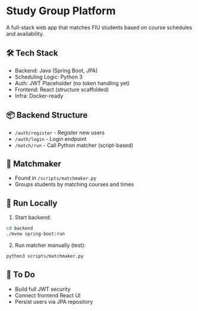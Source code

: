 # Study Group Platform

A full-stack web app that matches FIU students based on course schedules and availability.

## 🛠 Tech Stack
- Backend: Java (Spring Boot, JPA)
- Scheduling Logic: Python 3
- Auth: JWT Placeholder (no token handling yet)
- Frontend: React (structure scaffolded)
- Infra: Docker-ready

## 📦 Backend Structure
- `/auth/register` - Register new users
- `/auth/login` - Login endpoint
- `/match/run` - Call Python matcher (script-based)

## 🐍 Matchmaker
- Found in `/scripts/matchmaker.py`
- Groups students by matching courses and times

## 🔧 Run Locally
1. Start backend:
```bash
cd backend
./mvnw spring-boot:run
```

2. Run matcher manually (test):
```bash
python3 scripts/matchmaker.py
```

## 🚧 To Do
- Build full JWT security
- Connect frontend React UI
- Persist users via JPA repository
